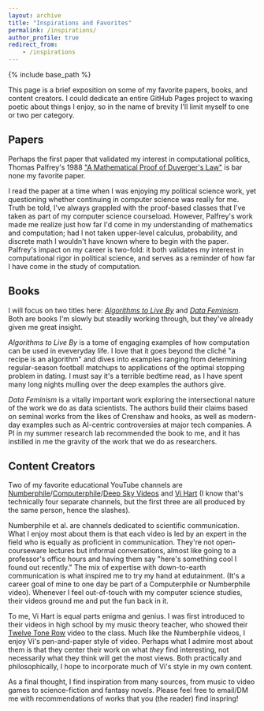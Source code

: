 ```yaml
---
layout: archive
title: "Inspirations and Favorites"
permalink: /inspirations/
author_profile: true
redirect_from:
    - /inspirations
---
```


{% include base_path %}

This page is a brief exposition on some of my favorite papers, books, and content creators. I could dedicate an entire GitHub Pages project to waxing poetic about things I enjoy, so in the name of brevity I'll limit myself to one or two per category.

## Papers

Perhaps the first paper that validated my interest in computational politics, Thomas Palfrey's 1988 ["A Mathematical Proof of Duverger's Law"](https://authors.library.caltech.edu/81155/1/sswp688.pdf) is bar none my favorite paper. 

I read the paper at a time when I was enjoying my political science work, yet questioning whether continuing in computer science was really for me. Truth be told, I've always grappled with the proof-based classes that I've taken as part of my computer science courseload. However, Palfrey's work made me realize just how far I'd come in my understanding of mathematics and computation; had I not taken upper-level calculus, probability, and discrete math I wouldn't have known where to begin with the paper. Palfrey's impact on my career is two-fold: it both validates my interest in computational rigor in political science, and serves as a reminder of how far I have come in the study of computation.

## Books

I will focus on two titles here: [*Algorithms to Live By*](https://www.amazon.com/Algorithms-to-Live-By-audiobook/dp/B01D24NAL6/ref=sr_1_1?keywords=algorithms+to+live+by&qid=1640828447&sprefix=algorithms+to+%2Caps%2C310&sr=8-1) and [*Data Feminism*](https://www.amazon.com/Data-Feminism/dp/B08HSHRVVW/ref=sr_1_1?keywords=data+feminism&qid=1640828473&s=audible&sprefix=data+fem%2Caudible%2C157&sr=1-1). Both are books I'm slowly but steadily working through, but they've already given me great insight.

*Algorithms to Live By* is a tome of engaging examples of how computation can be used in eveveryday life. I love that it goes beyond the cliché "a recipe is an algorithm" and dives into examples ranging from determining regular-season football matchups to applications of the optimal stopping problem in dating. I must say it's a terrible bedtime read, as I have spent many long nights mulling over the deep examples the authors give.

*Data Feminism* is a vitally important work exploring the intersectional nature of the work we do as data scientists. The authors build their claims based on seminal works from the likes of Crenshaw and hooks, as well as modern-day examples such as AI-centric controversies at major tech companies. A PI in my summer research lab recommended the book to me, and it has instilled in me the gravity of the work that we do as researchers.

## Content Creators

Two of my favorite educational YouTube channels are [Numberphile](https://www.youtube.com/c/numberphile)/[Computerphile](https://www.youtube.com/user/Computerphile)/[Deep Sky Videos](https://www.youtube.com/user/DeepSkyVideos) and [Vi Hart](https://www.youtube.com/user/Vihart) (I know that's technically four separate channels, but the first three are all produced by the same person, hence the slashes).

Numberphile et al. are channels dedicated to scientific communication. What I enjoy most about them is that each video is led by an expert in the field who is equally as proficient in communication. They're not open-courseware lectures but informal conversations, almost like going to a professor's office hours and having them say "here's something cool I found out recently." The mix of expertise with down-to-earth communication is what inspired me to try my hand at edutainment. (It's a career goal of mine to one day be part of a Computerphile or Numberphile video). Whenever I feel out-of-touch with my computer science studies, their videos ground me and put the fun back in it. 

To me, Vi Hart is equal parts enigma and genius. I was first introduced to their videos in high school by my music theory teacher, who showed their [Twelve Tone Row](https://www.youtube.com/watch?v=4niz8TfY794) video to the class. Much like the Numberphile videos, I enjoy Vi's pen-and-paper style of video. Perhaps what I admire most about them is that they center their work on what *they* find interesting, not necessarily what they think will get the most views. Both practically and philosophically, I hope to incorporate much of Vi's style in my own content.

As a final thought, I find inspiration from many sources, from music to video games to science-fiction and fantasy novels. Please feel free to email/DM me with recommendations of works that you (the reader) find inspring!
